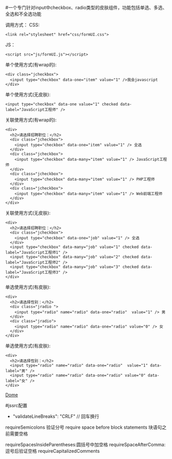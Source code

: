 #一个专门针对input中checkbox、radio类型的皮肤组件，功能包括单选、多选、全选和不全选功能

调用方式：
CSS:
```
<link rel="stylesheet" href="css/formUI.css">
```
JS：
```
<script src="js/formUI.js"></script>
```

单个使用方式(有wrap的):
```
<div class="jcheckbox">
  <input type="checkbox" data-one="item" value="1" />我会javascript
</div>
```
单个使用方式(无皮肤):
```
<input type="checkbox" data-one value="1" checked data-label="JavaScript工程师" /> 
```

关联使用方式(有wrap的):
```
<div>
  <h2>请选择招聘职位：</h2>
  <div class="jcheckbox">
    <input type="checkbox" data-one="item" value="1" /> 全选
  </div>
  <div class="jcheckbox">
    <input type="checkbox" data-many="item" value="1" /> JavaScript工程师
  </div>
  <div class="jcheckbox">
    <input type="checkbox" data-many="item" value="1" /> PHP工程师
  </div>
  <div class="jcheckbox">
    <input type="checkbox" data-many="item" value="1" /> Web前端工程师
  </div>
</div>
```

关联使用方式(无皮肤):
```
<div>
  <h2>请选择招聘职位：</h2>
  <div class="jcheckbox">
    <input type="checkbox" data-one="job" value="1" /> 全选
  </div>
  <input type="checkbox" data-many="job" value="1" checked data-label="JavaScript工程师1" /> 
  <input type="checkbox" data-many="job" value="2" checked data-label="JavaScript工程师2" /> 
  <input type="checkbox" data-many="job" value="3" checked data-label="JavaScript工程师3" /> 
</div>
```

单选使用方式(有皮肤):
```
<div>
  <h2>请选择性别：</h2>
  <div class="jradio ">
    <input type="radio" name="radio" data-one="radio"  value="1" /> 男
  </div>
  <div class="jradio">
    <input type="radio" name="radio" data-one="radio" value="0" /> 女
  </div>
</div>
```

单选使用方式(有皮肤):
```
<div>
  <h2>请选择性别：</h2>
  <input type="radio" name="radio" data-one="radio"  value="1" data-label="男" /> 
  <input type="radio" name="radio" data-one="radio" value="0" data-label="女" /> 
</div>
```


[Dome](http://bxcn.github.io/formUI/)

#jssrc配置
* "validateLineBreaks": "CRLF" // 回车换行

requireSemicolons 验证分号
require space before block statements 块语句之前需要空格

requireSpacesInsideParentheses:圆括号中加空格
requireSpaceAfterComma:逗号后验证空格
requireCapitalizedComments


